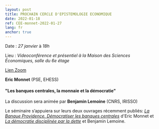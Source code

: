 ```yaml
---
layout: post
title: PROCHAIN CERCLE D'EPISTEMOLOGIE ECONOMIQUE
date: 2022-01-18
ref: CEE-monnet-2022-01-27
lang: fr
anchor: true
---
```


<i class="fas fa-table"></i> Date : _27 janvier_ à _18h_

<i class="fas fa-map-marked"></i> Lieu : _Videoconférence et présentiel à la Maison des Sciences Économiques, salle du 6e étage_

<i class="fas fa-video"></i> [Lien Zoom](https://zoom.univ-paris1.fr/j/99249271799?pwd=Um1xUzZEMnMySFhqRFlZU3dsQW03dz09)

**Eric Monnet** (PSE, EHESS)

#### "Les banques centrales, la monnaie et la démocratie"

La discussion sera animée par **Benjamin Lemoine** (CNRS, IRISSO)

Le séminaire s’appuiera sur leurs deux ouvrages récemment publiés:  [*La Banque Providence. Démocratiser les banques centrales*](https://www.seuil.com/ouvrage/la-banque-providence-eric-monnet/9782021486254) d'Eric Monnet et [*La démocratie disciplinée par la dette*](https://www.editionsladecouverte.fr/la_democratie_disciplinee_par_la_dette-9782348073328) et Benjamin Lemoine.
